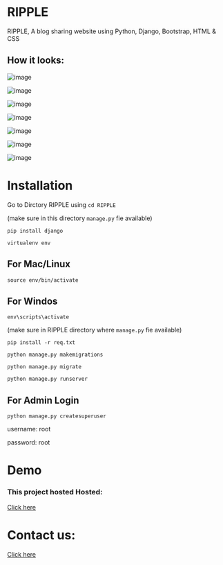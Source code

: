 # **RIPPLE**
RIPPLE, A blog sharing website using Python, Django, Bootstrap, HTML & CSS
## How it looks:
![image](https://github.com/shashwat993/RIPPLE/assets/108952343/24e8874c-835e-48cc-a6ad-6a3a0005e0ed)

![image](https://github.com/shashwat993/RIPPLE/assets/108952343/ed4e3594-c5ba-4d4e-9903-43f108fb40a5)

![image](https://github.com/shashwat993/RIPPLE/assets/108952343/01927874-8d48-4841-82fc-b7bb22165de0)

![image](https://github.com/shashwat993/RIPPLE/assets/108952343/bb5af8b9-d0b9-4745-828f-7677d43488dd)

![image](https://github.com/shashwat993/RIPPLE/assets/108952343/fbcce81d-a204-44fe-81e7-b3021c0b1d69)

![image](https://github.com/shashwat993/RIPPLE/assets/108952343/55291d3a-7a63-470e-841e-bb472d6a6cee)

![image](https://github.com/shashwat993/RIPPLE/assets/108952343/5351c267-bd28-4a6c-afe0-c011c76de9b5)


# Installation
Go to Dirctory RIPPLE using `cd RIPPLE`

(make sure in this directory `manage.py` fie available)

`pip install django`

`virtualenv env`
## For Mac/Linux

`source env/bin/activate`

## For Windos

`env\scripts\activate`

(make sure in RIPPLE directory where `manage.py` fie available)

`pip install -r req.txt`

`python manage.py makemigrations`

`python manage.py migrate`


`python manage.py runserver`

## For Admin Login

`python manage.py createsuperuser`

username: root

password: root

# Demo 
### This project hosted Hosted:

[Click here](http://xjisas.pythonanywhere.com/)

# Contact us:

[Click here ](https://www.instagram.com/x_jisas/)








